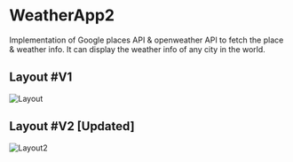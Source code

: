 # WeatherApp2

Implementation of Google places API & openweather API to fetch the place & weather info. It can display the weather info of any city in the world.

## Layout #V1
![Layout](https://github.com/Md-Mudassir/WeatherAppV2/blob/master/css/weatehr.JPG)

## Layout #V2 [Updated]
![Layout2](https://github.com/Md-Mudassir/WeatherAppV2.5/blob/master/css/Captusssre.JPG)

